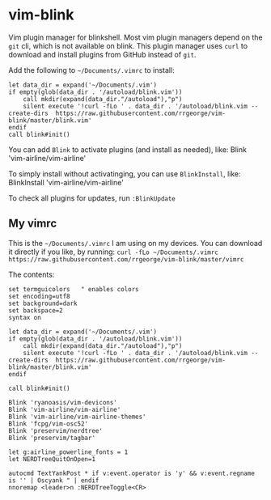 # vim-blink
Vim plugin manager for blinkshell. 
Most vim plugin managers depend on the `git` cli, which is not available on blink. This plugin manager uses `curl` to download and install plugins from GitHub instead of `git`. 

Add the following to `~/Documents/.vimrc` to install:
```
let data_dir = expand('~/Documents/.vim')
if empty(glob(data_dir . '/autoload/blink.vim'))
    call mkdir(expand(data_dir."/autoload"),"p")
    silent execute '!curl -fLo ' . data_dir . '/autoload/blink.vim --create-dirs  https://raw.githubusercontent.com/rrgeorge/vim-blink/master/blink.vim'
endif
call blink#init()
```

You can add `Blink` to activate plugins (and install as needed), like:
Blink 'vim-airline/vim-airline'

To simply install without activatinging, you can use `BlinkInstall`, like:
BlinkInstall 'vim-airline/vim-airline'

To check all plugins for updates, run `:BlinkUpdate`

## My vimrc
This is the `~/Documents/.vimrc` I am using on my devices. You can download it directly if you like, by running:
`curl -fLo ~/Documents/.vimrc https://raw.githubusercontent.com/rrgeorge/vim-blink/master/vimrc`  

The contents:
```
set termguicolors   " enables colors
set encoding=utf8
set background=dark
set backspace=2
syntax on

let data_dir = expand('~/Documents/.vim')
if empty(glob(data_dir . '/autoload/blink.vim'))
    call mkdir(expand(data_dir."/autoload"),"p")
    silent execute '!curl -fLo ' . data_dir . '/autoload/blink.vim --create-dirs  https://raw.githubusercontent.com/rrgeorge/vim-blink/master/blink.vim'
endif

call blink#init()

Blink 'ryanoasis/vim-devicons'
Blink 'vim-airline/vim-airline'
Blink 'vim-airline/vim-airline-themes'
Blink 'fcpg/vim-osc52'
Blink 'preservim/nerdtree'
Blink 'preservim/tagbar'

let g:airline_powerline_fonts = 1
let NERDTreeQuitOnOpen=1

autocmd TextYankPost * if v:event.operator is 'y' && v:event.regname is '' | Oscyank " | endif
nnoremap <leader>n :NERDTreeToggle<CR>

```
